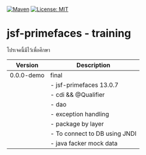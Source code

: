 [![Maven](https://img.shields.io/maven-central/v/org.primefaces/primefaces.svg)](https://repo.maven.apache.org/maven2/org/primefaces/primefaces/)
[![License: MIT](https://img.shields.io/badge/License-MIT-yellow.svg)](https://opensource.org/licenses/MIT)

# jsf-primefaces - training

โปรเจคนี้มีไว้เพื่อศึกษา

|Version|Description|
|-------|-----------|
|0.0.0-demo| final | อัพเวอร์ชั่น demo
|         |- jsf-primefaces 13.0.7
|         |- cdi && @Qualifier
|         |- dao
|         |- exception handling
|         |- package by layer
|         |- To connect to DB using JNDI
|         |- java facker mock data